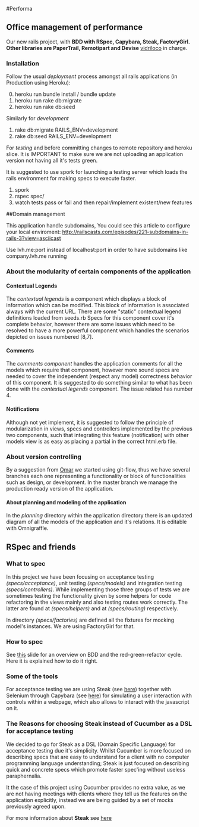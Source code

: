 #Performa
## Office management of performance
  Our new rails project, with **BDD with RSpec, Capybara, Steak, FactoryGirl. Other libraries are PaperTrail, Remotipart and Devise**
	[vidriloco](https://github.com/vidriloco) in charge.

### Installation
Follow the usual *deployment* process amongst all rails applications (in Production using Heroku):

0. heroku run bundle install / bundle update
1. heroku run rake db:migrate 
2. heroku run rake db:seed

Similarly for *development* 

1. rake db:migrate RAILS_ENV=development
2. rake db:seed RAILS_ENV=development

For *testing* and before committing changes to remote repository and heroku slice. It is IMPORTANT to make sure we are not uploading an application version not having all it's tests green.

It is suggested to use spork for launching a testing server which loads the rails environment for making specs to execute faster.

1. spork
2. rspec spec/
3. watch tests pass or fail and then repair/implement existent/new features


##Domain management

This application handle subdomains, You  could  see this article  to configure  your local  enviroment:
http://railscasts.com/episodes/221-subdomains-in-rails-3?view=asciicast

Use  lvh.me:port   instead of  localhost:port in order  to  have  subdomains  like  company.lvh.me  running 



### About the modularity of certain components of the application

#### Contextual Legends

The *contextual legends* is a component which displays a block of information which can be modified. This block of information is associated always with the current URL. There are some "static" contextual legend definitions loaded from seeds.rb
Specs for this component cover it's complete behavior, however there are some issues which need to be resolved to have a more powerful component which handles the scenarios depicted on issues numbered [8,7]. 

#### Comments

The *comments component* handles the application comments for all the models which require that component, however more sound specs are needed to cover the independent (respect any model) correctness behavior of this component. It is suggested to do something similar to what has been done with the *contextual legends* component. The issue related has number 4. 

#### Notifications

Although not yet implement, it is suggested to follow the principle of modularization in views, specs and controllers implemented by the previous two components, such that integrating this feature (notification) with other models view is as easy as placing a partial in the correct html.erb file. 

### About version controlling

By a suggestion from [Omar](https://github.com/ovargas27) we started using git-flow, thus we have several branches each one representing a functionality or block of functionalities such as design, or development. In the master branch we manage the production ready version of the application. 

#### About planning and modeling of the application 

In the *planning* directory within the application directory there is an updated diagram of all the models of the application
and it's relations. It is editable with Omnigraffle.
   
## RSpec and friends

### What to spec

In this project we have been focusing on acceptance testing *(specs/acceptance)*, unit testing *(specs/models)* and integration testing *(specs/controllers)*. While implementing those three groups of tests we are sometimes testing the functionality given by some helpers for code refactoring in the views mainly and also testing routes work correctly. The latter are found at *(specs/helpers)* and at *(specs/routing)* respectively.

In directory *(specs/factories)* are defined all the fixtures for mocking model's instances. We are using FactoryGirl for that.

### How to spec

See [this](http://www.slideshare.net/drmanitoba/behaviour-driven-development-with-cucumber-rspec-and-shoulda) slide for an overview on BDD and the red-green-refactor cycle. Here it is explained how to do it right. 

### Some of the tools

For acceptance testing we are using Steak (see [here](https://github.com/cavalle/steak)) together with Selenium through Capybara (see [here](https://github.com/jnicklas/capybara)) for simulating a user interaction with controls within a webpage, which also allows to interact with the javascript on it.

### The Reasons for choosing Steak instead of Cucumber as a DSL for acceptance testing

We decided to go for Steak as a DSL (Domain Specific Language) for acceptance testing due it's simplicity. Whilst Cucumber is more focused on describing specs that are easy to understand for a client with no computer programming language understanding; Steak is just focused on describing quick and concrete specs which promote faster spec'ing without useless paraphernalia. 

It the case of this project using Cucumber provides no extra value, as we are not having meetings with clients where they tell us the features on the application explicitly, instead we are being guided by a set of mocks previously agreed upon.

For more information about **Steak** see [here](http://jeffkreeftmeijer.com/2010/steak-because-cucumber-is-for-vegetarians/)
